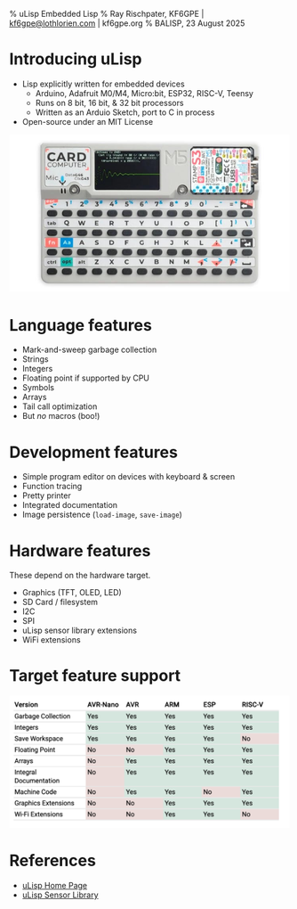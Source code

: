% uLisp Embedded Lisp
% Ray Rischpater, KF6GPE | kf6gpe@lothlorien.com | kf6gpe.org
% BALISP, 23 August 2025

# Introducing uLisp 
* Lisp explicitly written for embedded devices
    * Arduino, Adafruit M0/M4, Micro:bit, ESP32, RISC-V, Teensy
    * Runs on 8 bit, 16 bit, & 32 bit processors
    * Written as an Arduio Sketch, port to C in process
* Open-source under an MIT License

![Cardputer (ulisp.com)](images/cardputerhome.jpg)

# Language features
* Mark-and-sweep garbage collection
* Strings
* Integers
* Floating point if supported by CPU
* Symbols
* Arrays
* Tail call optimization
* But *no* macros (boo!)

# Development features
* Simple program editor on devices with keyboard & screen
* Function tracing
* Pretty printer
* Integrated documentation
* Image persistence (`load-image`, `save-image`)

# Hardware features

These depend on the hardware target.

* Graphics (TFT, OLED, LED)
* SD Card / filesystem
* I2C
* SPI
* uLisp sensor library extensions
* WiFi extensions

# Target feature support
![Features (http://ulisp.com)](images/features.png)

# References
* [uLisp Home Page](http://ulisp.com)
* [uLisp Sensor Library](http://library.ulisp.com)
